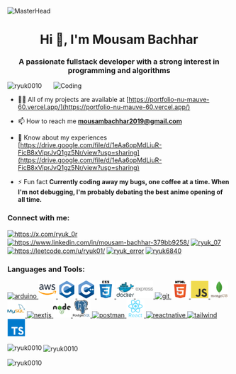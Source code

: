 ![MasterHead](https://media4.giphy.com/headers/GitHub/w8ZJLtJbmuph.gif)
<h1 align="center">Hi 👋, I'm Mousam Bachhar</h1>
<h3 align="center">A passionate fullstack developer with a strong interest in programming and algorithms</h3>
<img align="right" alt="Coding" width="400" src="https://www.icegif.com/wp-content/uploads/2022/09/icegif-375.gif">

<p align="left"> <img src="https://komarev.com/ghpvc/?username=ryuk0010&label=Profile%20views&color=0e75b6&style=flat" alt="ryuk0010" /> </p>

- 👨‍💻 All of my projects are available at [https://portfolio-nu-mauve-60.vercel.app/](https://portfolio-nu-mauve-60.vercel.app/)

- 📫 How to reach me **mousambachhar2019@gmail.com**

- 📄 Know about my experiences [https://drive.google.com/file/d/1eAa6opMdLiuR-FicB8xViprJvQ1gz5Nr/view?usp=sharing](https://drive.google.com/file/d/1eAa6opMdLiuR-FicB8xViprJvQ1gz5Nr/view?usp=sharing)

- ⚡ Fun fact **Currently coding away my bugs, one coffee at a time. When I'm not debugging, I'm probably debating the best anime opening of all time.**

<h3 align="left">Connect with me:</h3>
<p align="left">
<a href="https://twitter.com/https://x.com/ryuk_0r" target="blank"><img align="center" src="https://raw.githubusercontent.com/rahuldkjain/github-profile-readme-generator/master/src/images/icons/Social/twitter.svg" alt="https://x.com/ryuk_0r" height="30" width="40" /></a>
<a href="https://linkedin.com/in/https://www.linkedin.com/in/mousam-bachhar-379bb9258/" target="blank"><img align="center" src="https://raw.githubusercontent.com/rahuldkjain/github-profile-readme-generator/master/src/images/icons/Social/linked-in-alt.svg" alt="https://www.linkedin.com/in/mousam-bachhar-379bb9258/" height="30" width="40" /></a>
<a href="https://codeforces.com/profile/ryuk_07" target="blank"><img align="center" src="https://raw.githubusercontent.com/rahuldkjain/github-profile-readme-generator/master/src/images/icons/Social/codeforces.svg" alt="ryuk_07" height="30" width="40" /></a>
<a href="https://www.leetcode.com/https://leetcode.com/u/ryuk01/" target="blank"><img align="center" src="https://raw.githubusercontent.com/rahuldkjain/github-profile-readme-generator/master/src/images/icons/Social/leet-code.svg" alt="https://leetcode.com/u/ryuk01/" height="30" width="40" /></a>
<a href="https://auth.geeksforgeeks.org/user/ryuk_error" target="blank"><img align="center" src="https://raw.githubusercontent.com/rahuldkjain/github-profile-readme-generator/master/src/images/icons/Social/geeks-for-geeks.svg" alt="ryuk_error" height="30" width="40" /></a>
<a href="https://discord.gg/ryuk6840" target="blank"><img align="center" src="https://raw.githubusercontent.com/rahuldkjain/github-profile-readme-generator/master/src/images/icons/Social/discord.svg" alt="ryuk6840" height="30" width="40" /></a>
</p>

<h3 align="left">Languages and Tools:</h3>
<p align="left"> <a href="https://www.arduino.cc/" target="_blank" rel="noreferrer"> <img src="https://cdn.worldvectorlogo.com/logos/arduino-1.svg" alt="arduino" width="40" height="40"/> </a> <a href="https://aws.amazon.com" target="_blank" rel="noreferrer"> <img src="https://raw.githubusercontent.com/devicons/devicon/master/icons/amazonwebservices/amazonwebservices-original-wordmark.svg" alt="aws" width="40" height="40"/> </a> <a href="https://www.cprogramming.com/" target="_blank" rel="noreferrer"> <img src="https://raw.githubusercontent.com/devicons/devicon/master/icons/c/c-original.svg" alt="c" width="40" height="40"/> </a> <a href="https://www.w3schools.com/cpp/" target="_blank" rel="noreferrer"> <img src="https://raw.githubusercontent.com/devicons/devicon/master/icons/cplusplus/cplusplus-original.svg" alt="cplusplus" width="40" height="40"/> </a> <a href="https://www.w3schools.com/css/" target="_blank" rel="noreferrer"> <img src="https://raw.githubusercontent.com/devicons/devicon/master/icons/css3/css3-original-wordmark.svg" alt="css3" width="40" height="40"/> </a> <a href="https://www.docker.com/" target="_blank" rel="noreferrer"> <img src="https://raw.githubusercontent.com/devicons/devicon/master/icons/docker/docker-original-wordmark.svg" alt="docker" width="40" height="40"/> </a> <a href="https://expressjs.com" target="_blank" rel="noreferrer"> <img src="https://raw.githubusercontent.com/devicons/devicon/master/icons/express/express-original-wordmark.svg" alt="express" width="40" height="40"/> </a> <a href="https://git-scm.com/" target="_blank" rel="noreferrer"> <img src="https://www.vectorlogo.zone/logos/git-scm/git-scm-icon.svg" alt="git" width="40" height="40"/> </a> <a href="https://www.w3.org/html/" target="_blank" rel="noreferrer"> <img src="https://raw.githubusercontent.com/devicons/devicon/master/icons/html5/html5-original-wordmark.svg" alt="html5" width="40" height="40"/> </a> <a href="https://developer.mozilla.org/en-US/docs/Web/JavaScript" target="_blank" rel="noreferrer"> <img src="https://raw.githubusercontent.com/devicons/devicon/master/icons/javascript/javascript-original.svg" alt="javascript" width="40" height="40"/> </a> <a href="https://www.mongodb.com/" target="_blank" rel="noreferrer"> <img src="https://raw.githubusercontent.com/devicons/devicon/master/icons/mongodb/mongodb-original-wordmark.svg" alt="mongodb" width="40" height="40"/> </a> <a href="https://www.mysql.com/" target="_blank" rel="noreferrer"> <img src="https://raw.githubusercontent.com/devicons/devicon/master/icons/mysql/mysql-original-wordmark.svg" alt="mysql" width="40" height="40"/> </a> <a href="https://nextjs.org/" target="_blank" rel="noreferrer"> <img src="https://cdn.worldvectorlogo.com/logos/nextjs-2.svg" alt="nextjs" width="40" height="40"/> </a> <a href="https://nodejs.org" target="_blank" rel="noreferrer"> <img src="https://raw.githubusercontent.com/devicons/devicon/master/icons/nodejs/nodejs-original-wordmark.svg" alt="nodejs" width="40" height="40"/> </a> <a href="https://www.postgresql.org" target="_blank" rel="noreferrer"> <img src="https://raw.githubusercontent.com/devicons/devicon/master/icons/postgresql/postgresql-original-wordmark.svg" alt="postgresql" width="40" height="40"/> </a> <a href="https://postman.com" target="_blank" rel="noreferrer"> <img src="https://www.vectorlogo.zone/logos/getpostman/getpostman-icon.svg" alt="postman" width="40" height="40"/> </a> <a href="https://reactjs.org/" target="_blank" rel="noreferrer"> <img src="https://raw.githubusercontent.com/devicons/devicon/master/icons/react/react-original-wordmark.svg" alt="react" width="40" height="40"/> </a> <a href="https://reactnative.dev/" target="_blank" rel="noreferrer"> <img src="https://reactnative.dev/img/header_logo.svg" alt="reactnative" width="40" height="40"/> </a> <a href="https://tailwindcss.com/" target="_blank" rel="noreferrer"> <img src="https://www.vectorlogo.zone/logos/tailwindcss/tailwindcss-icon.svg" alt="tailwind" width="40" height="40"/> </a> <a href="https://www.typescriptlang.org/" target="_blank" rel="noreferrer"> <img src="https://raw.githubusercontent.com/devicons/devicon/master/icons/typescript/typescript-original.svg" alt="typescript" width="40" height="40"/> </a> </p>

<p><img align="left" src="https://github-readme-stats.vercel.app/api/top-langs?username=ryuk0010&show_icons=true&theme=dracula&locale=en&layout=compact" alt="ryuk0010" /></p>

<p>&nbsp;<img align="center" src="https://github-readme-stats.vercel.app/api?username=ryuk0010&show_icons=true&theme=radical&title_color=00bfff&locale=en" alt="ryuk0010" /></p>

<p><img align="center" src="https://github-readme-streak-stats.herokuapp.com/?user=ryuk0010&" alt="ryuk0010" /></p>
